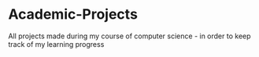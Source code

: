 # Academic-Projects
All projects made during my course of computer science - in order to keep track of my learning progress
